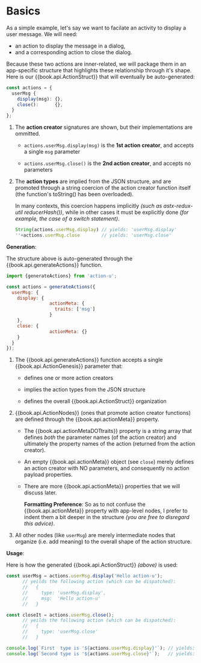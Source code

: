 # Basics

As a simple example, let's say we want to facilate an activity to
display a user message.  We will need:
- an action to display the message in a dialog, 
- and a corresponding action to close the dialog.

Because these two actions are inner-related, we will package them in
an app-specific structure that highlights these relationship through
it's shape.  Here is our {{book.api.ActionStruct}} that will
eventually be auto-generated:

```js
const actions = {
  userMsg {
    display(msg): {},
    close():      {},
  }
};
```

1. The **action creator** signatures are shown, but their
   implementations are ommitted.

   - `actions.userMsg.display(msg)` is the **1st action creator**, and
     accepts a single `msg` parameter

   - `actions.userMsg.close()` is the **2nd action creator**, and
      accepts no parameters

1. The **action types** are implied from the JSON structure, and are
   promoted through a string coercion of the action creator function
   itself (the function's toString() has been overloaded).

   In many contexts, this coercion happens implicitly *(such as
   astx-redux-util reducerHash())*, while in other cases it must be
   explicitly done *(for example, the case of a switch statement)*.

   ```js
   String(actions.userMsg.display) // yields: 'userMsg.display'
   ''+actions.userMsg.close        // yields: 'userMsg.close'
   ```


**Generation**:

The structure above is auto-generated through the {{book.api.generateActions}}
function.  

```js
import {generateActions} from 'action-u';

const actions = generateActions({
  userMsg: {
    display: {
                actionMeta: {
                  traits: ['msg']
                }
    },
    close: {
                actionMeta: {}
    }
  }
});
```

1. The {{book.api.generateActions}} function accepts a single
   {{book.api.ActionGenesis}} parameter that:

   - defines one or more action creators

   - implies the action types from the JSON structure

   - defines the overall {{book.api.ActionStruct}} organization 

1. {{book.api.ActionNodes}} (ones that promote action creator functions) are defined
   through the {{book.api.actionMeta}} property.

   - The {{book.api.actionMetaDOTtraits}} property is a string array
     that defines *both* the parameter names (of the action creator)
     and ultimately the property names of the action (returned from
     the action creator).

   - An empty {{book.api.actionMeta}} object (see `close`) merely defines an
     action creator with NO parameters, and consequently no action
     payload properties.

   - There are more {{book.api.actionMeta}} properties that we will discuss
     later.

     **Formatting Preference**: So as to not confuse the {{book.api.actionMeta}}
     property with app-level nodes, I prefer to indent them a bit deeper in
     the structure *(you are free to disregard this advice)*.

1. All other nodes (like `userMsg`) are merely intermediate nodes that
   organize (i.e. add meaning) to the overall shape of the action
   structure.


**Usage**:

Here is how the generated {{book.api.ActionStruct}} *(above)* is used:

```js
const userMsg = actions.userMsg.display('Hello action-u');
      // yeilds the following action (which can be dispatched):
      //   {
      //     type: 'userMsg.display',
      //     msg:  'Hello action-u'
      //   }

const closeIt = actions.userMsg.close();
      // yeilds the following action (which can be dispatched):
      //   {
      //     type: 'userMsg.close'
      //   }

console.log(`First  type is '${actions.userMsg.display}'`); // yields: First  type is 'userMsg.display'
console.log(`Second type is '${actions.userMsg.close}'`);   // yields: Second type is 'userMsg.close'
```
